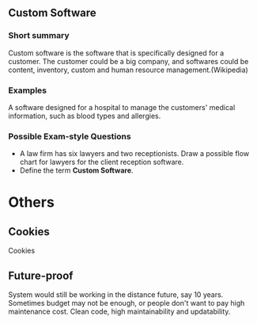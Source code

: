 ## Custom Software

### Short summary
Custom software is the software that is specifically designed for a customer. The customer could be a big company, and softwares could be content, inventory, custom and human resource management.(Wikipedia)

### Examples
A software designed for a hospital to manage the customers' medical information, such as blood types and allergies.

### Possible Exam-style Questions
* A law firm has six lawyers and two receptionists. Draw a possible flow chart for lawyers for the client reception software.
* Define the term **Custom Software**.

# Others

## Cookies
Cookies

## Future-proof
System would still be working in the distance future, say 10 years.
Sometimes budget may not be enough, or people don't want to pay high maintenance cost.
Clean code, high maintainability and updatability.
